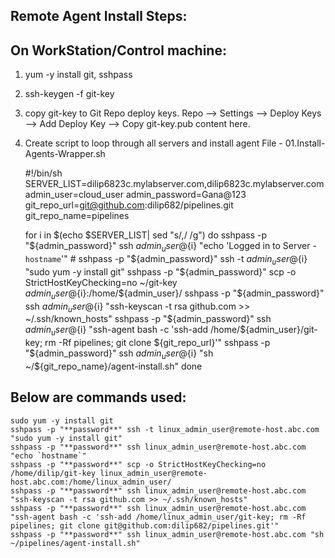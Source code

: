Remote Agent Install Steps:
------------------------------

On WorkStation/Control machine:
------------------------------
1. yum -y install git, sshpass
2. ssh-keygen -f git-key
3. copy git-key to Git Repo deploy keys. Repo --> Settings --> Deploy Keys --> Add Deploy Key --> Copy git-key.pub content here.

4. Create script to loop through all servers and install agent
File - 01.Install-Agents-Wrapper.sh

	#!/bin/sh
	SERVER_LIST=dilip6823c.mylabserver.com,dilip6823c.mylabserver.com
	admin_user=cloud_user
	admin_password=Gana@123
	git_repo_url=git@github.com:dilip682/pipelines.git
	git_repo_name=pipelines

	  for i in $(echo $SERVER_LIST| sed "s/,/ /g")
	  do
	    sshpass -p "${admin_password}" ssh ${admin_user}@${i} "echo 'Logged in to Server - `hostname`'"
		# sshpass -p "${admin_password}" ssh -t ${admin_user}@${i} "sudo yum -y install git"
		sshpass -p "${admin_password}" scp -o StrictHostKeyChecking=no ~/git-key ${admin_user}@${i}:/home/${admin_user}/
		sshpass -p "${admin_password}" ssh ${admin_user}@${i} "ssh-keyscan -t rsa github.com >> ~/.ssh/known_hosts"
		sshpass -p "${admin_password}" ssh ${admin_user}@${i} "ssh-agent bash -c 'ssh-add /home/${admin_user}/git-key; rm -Rf pipelines; git clone ${git_repo_url}'"
		sshpass -p "${admin_password}" ssh ${admin_user}@${i} "sh ~/${git_repo_name}/agent-install.sh"
	  done

Below are commands used:
------------------------------

	sudo yum -y install git 
	sshpass -p "**password**" ssh -t linux_admin_user@remote-host.abc.com "sudo yum -y install git"
	sshpass -p "**password**" ssh linux_admin_user@remote-host.abc.com "echo `hostname`"
	sshpass -p "**password**" scp -o StrictHostKeyChecking=no /home/dilip/git-key linux_admin_user@remote-host.abc.com:/home/linux_admin_user/
	sshpass -p "**password**" ssh linux_admin_user@remote-host.abc.com "ssh-keyscan -t rsa github.com >> ~/.ssh/known_hosts"
	sshpass -p "**password**" ssh linux_admin_user@remote-host.abc.com "ssh-agent bash -c 'ssh-add /home/linux_admin_user/git-key; rm -Rf pipelines; git clone git@github.com:dilip682/pipelines.git'"
	sshpass -p "**password**" ssh linux_admin_user@remote-host.abc.com "sh ~/pipelines/agent-install.sh"
